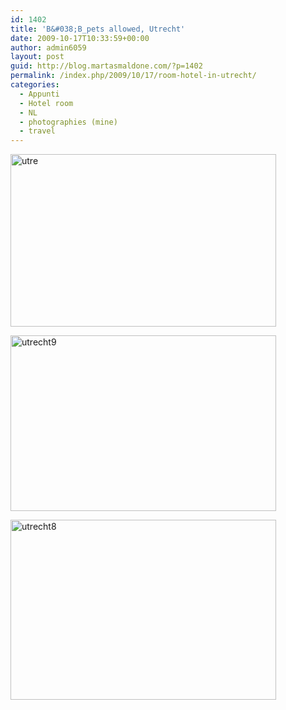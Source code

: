 ```yaml
---
id: 1402
title: 'B&#038;B_pets allowed, Utrecht'
date: 2009-10-17T10:33:59+00:00
author: admin6059
layout: post
guid: http://blog.martasmaldone.com/?p=1402
permalink: /index.php/2009/10/17/room-hotel-in-utrecht/
categories:
  - Appunti
  - Hotel room
  - NL
  - photographies (mine)
  - travel
---
```

[<img class="aligncenter wp-image-1404 size-full" title="utre" src="http://blog.martasmaldone.eu/wp-content/uploads/2009/10/utre.jpg" alt="utre" width="425" height="276" srcset="http://blog.martasmaldone.eu/wp-content/uploads/2009/10/utre.jpg 425w, http://blog.martasmaldone.eu/wp-content/uploads/2009/10/utre-300x195.jpg 300w" sizes="(max-width: 425px) 100vw, 425px" />](http://blog.martasmaldone.eu/wp-content/uploads/2009/10/utre.jpg)

[<img class="aligncenter wp-image-2903" src="http://blog.martasmaldone.eu/wp-content/uploads/2009/10/utrecht9.jpg" alt="utrecht9" width="425" height="281" />](http://blog.martasmaldone.eu/wp-content/uploads/2009/10/utrecht9-e1474231894760.jpg)

[<img class="aligncenter wp-image-2902" src="http://blog.martasmaldone.eu/wp-content/uploads/2009/10/utrecht8.jpg" alt="utrecht8" width="425" height="288" srcset="http://blog.martasmaldone.eu/wp-content/uploads/2009/10/utrecht8.jpg 840w, http://blog.martasmaldone.eu/wp-content/uploads/2009/10/utrecht8-300x204.jpg 300w, http://blog.martasmaldone.eu/wp-content/uploads/2009/10/utrecht8-768x521.jpg 768w" sizes="(max-width: 425px) 100vw, 425px" />](http://blog.martasmaldone.eu/wp-content/uploads/2009/10/utrecht8.jpg)
